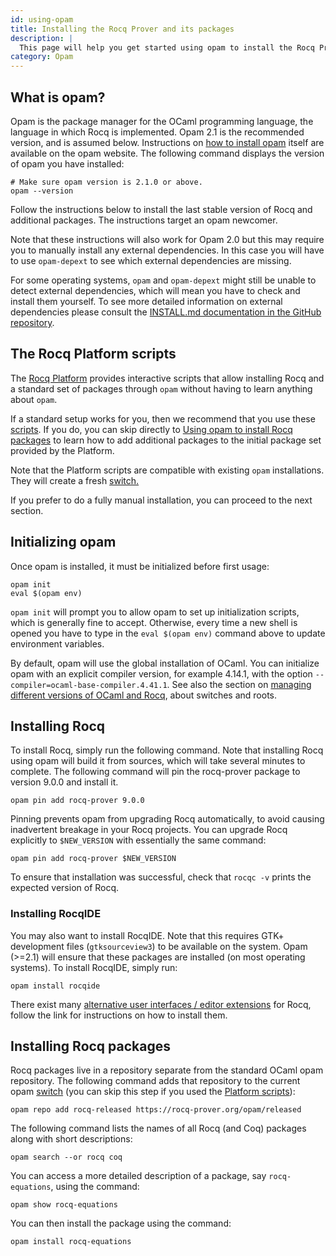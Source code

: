 ```yaml
---
id: using-opam
title: Installing the Rocq Prover and its packages
description: |
  This page will help you get started using opam to install the Rocq Prover and its packages.
category: Opam
---
```


## What is opam?

Opam is the package manager for the OCaml programming language, the language
in which Rocq is implemented.
Opam 2.1 is the recommended version, and is assumed below.
Instructions on
[how to install opam](https://opam.ocaml.org/doc/Install.html)
itself are available on the opam website.
The following command displays the version of opam you have installed:

```console
# Make sure opam version is 2.1.0 or above.
opam --version
```

Follow the instructions below to install the last stable version of
Rocq and additional packages. The instructions target an opam
newcomer.

Note that these instructions will also work for Opam 2.0 but this
may require you to manually install any external dependencies. In this
case you will have to use `opam-depext` to see which
external dependencies are missing.

For some operating systems, `opam`
and `opam-depext` might still be unable to detect external
dependencies, which will mean you have to check and install them
yourself. To see more detailed information on external dependencies
please consult
the [INSTALL.md documentation in the GitHub repository](https://github.com/coq/coq/blob/master/INSTALL.md).

## The Rocq Platform scripts

The [Rocq Platform](https://github.com/coq/platform)
provides interactive scripts that allow installing Rocq and a standard
set of packages through `opam` without having to learn anything about
`opam`.

If a standard setup works for you, then we recommend that you use
these [scripts](https://github.com/coq/platform/releases/latest).
If you do, you can skip directly to [Using opam to install Rocq packages](#installing-rocq-packages) to learn how to add additional packages to
the initial package set provided by the Platform.

Note that the Platform scripts are compatible with existing `opam`
installations. They will create a fresh [switch.](#switch)

If you prefer to do a fully manual installation, you can proceed to
the next section.

## Initializing opam

Once opam is installed, it must be initialized before first
usage:

```console
opam init
eval $(opam env)
```

`opam init` will prompt you to allow opam to set up
initialization scripts, which is generally fine to accept. Otherwise,
every time a new shell is opened you have to type in the
`eval $(opam env)` command above to update environment variables.

By default, opam will use the global installation of OCaml. You can
initialize opam with an explicit compiler version, for example
4.14.1, with the option
`--compiler=ocaml-base-compiler.4.41.1`.
See also the section on [managing different versions of OCaml and Rocq](/docs/managing-versions),
about switches and roots.


## Installing Rocq

To install Rocq, simply run the following command. Note that
installing Rocq using opam will build it from sources, which will take
several minutes to complete. The following command will pin the rocq-prover
package to version 9.0.0 and install it.


```console
opam pin add rocq-prover 9.0.0
```

Pinning prevents opam from upgrading Rocq automatically, to avoid
causing inadvertent breakage in your Rocq projects. You can upgrade Rocq
explicitly to
`$NEW_VERSION` with essentially the same command:

```console
opam pin add rocq-prover $NEW_VERSION
```

To ensure that installation was successful, check that `rocqc -v` prints the expected version of Rocq.

### Installing RocqIDE

You may also want to install RocqIDE. Note that this requires GTK+
development files (`gtksourceview3`) to be available on the
system. Opam (>=2.1) will ensure that these packages are installed (on
most operating systems). To install RocqIDE, simply run:

```console
opam install rocqide
```

There exist many [alternative user interfaces / editor extensions](/install) for Rocq, follow
the link for instructions on how to install them.

## Installing Rocq packages

Rocq packages live in a repository separate from the standard OCaml
opam repository. The following command adds that repository to the
current opam [switch](#switch) (you can skip this step if
you used the [Platform scripts](#platform)):

```console
opam repo add rocq-released https://rocq-prover.org/opam/released
```

The following command lists the names of all Rocq (and Coq) packages along
with short descriptions:

```console
opam search --or rocq coq
```

You can access a more detailed description of a package,
say `rocq-equations`, using the command:

```console
opam show rocq-equations
```

You can then install the package using the command:

```console
opam install rocq-equations
```
